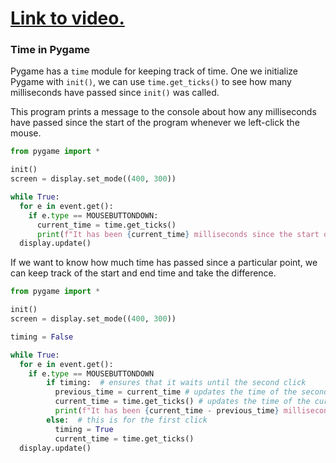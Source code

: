 # [Link to video.](https://www.youtube.com/watch?v=am01tA6PwdU&list=PLVD25niNi0BnkkXdVEuU66WgUHMI_Z0h5&index=9)

### Time in Pygame

Pygame has a `time` module for keeping track of time. One we initialize Pygame with `init()`, we can use `time.get_ticks()` to see how many milliseconds have passed since `init()` was called. 

This program prints a message to the console about how any milliseconds have passed since the start of the program whenever we left-click the mouse.

```python
from pygame import *

init()
screen = display.set_mode((400, 300))

while True:
  for e in event.get():
    if e.type == MOUSEBUTTONDOWN:
      current_time = time.get_ticks()
      print(f"It has been {current_time} milliseconds since the start of the program.")
  display.update()
```

If we want to know how much time has passed since a particular point, we can keep track of the start and end time and take the difference.

```python
from pygame import *

init()
screen = display.set_mode((400, 300))

timing = False

while True:
  for e in event.get():
    if e.type == MOUSEBUTTONDOWN
        if timing:  # ensures that it waits until the second click
          previous_time = current_time # updates the time of the second most current click
          current_time = time.get_ticks() # updates the time of the current click
          print(f"It has been {current_time - previous_time} milliseconds since your last click.")
        else:  # this is for the first click
          timing = True
          current_time = time.get_ticks() 
  display.update()
```

